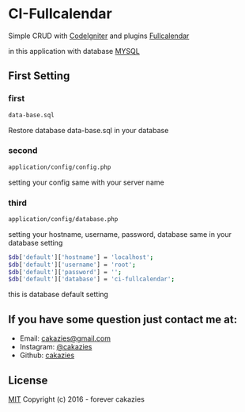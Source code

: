 # CI-Fullcalendar
Simple CRUD with [CodeIgniter](https://codeigniter.com/) and plugins [Fullcalendar](https://fullcalendar.io/)

in this application with database [MYSQL](https://www.mysql.com/)

## First Setting

### first
```bash
data-base.sql
```
Restore database data-base.sql in your database

### second
```bash
application/config/config.php
```
setting your config same with your server name


### third
```bash
application/config/database.php
```
setting your hostname, username, password, database same in your database setting
```bash
$db['default']['hostname'] = 'localhost';
$db['default']['username'] = 'root';
$db['default']['password'] = '';
$db['default']['database'] = 'ci-fullcalendar';
```
this is database default setting 

## If you have some question just contact me at:
- Email: [cakazies@gmail.com](mailto:cakazies@gmail.com)
- Instagram: [@cakazies](https://www.instagram.com/cakazies/)
- Github: [cakazies](https://github.com/cakazies)

## License
[MIT](http://opensource.org/licenses/MIT)
Copyright (c) 2016 - forever cakazies
